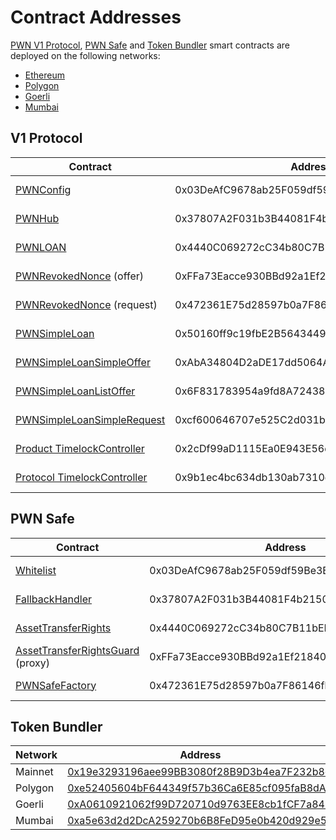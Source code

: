 # Contract Addresses

[PWN V1 Protocol](core/), [PWN Safe](tools/pwn-safe/) and [Token Bundler](tools/token-bundler.md) smart contracts are deployed on the following networks:&#x20;

* [Ethereum](https://ethereum.org/en/)
* [Polygon](https://polygon.technology/polygon-pos)
* [Goerli](https://goerli.net/)
* [Mumbai](https://www.alchemy.com/dapps/mumbai)

## V1 Protocol

<table><thead><tr><th width="305">Contract</th><th width="467.33333333333337">Address</th><th width="113">Mainnets</th><th>Testnets</th></tr></thead><tbody><tr><td><a href="core/smart-contract-reference/pwn-config.md">PWNConfig</a></td><td>0x03DeAfC9678ab25F059df59Be3B20875018e1d46</td><td><a href="https://etherscan.io/address/0x03DeAfC9678ab25F059df59Be3B20875018e1d46">Ethereum</a><br><a href="https://polygonscan.com/address/0x03DeAfC9678ab25F059df59Be3B20875018e1d46">Polygon</a></td><td><a href="https://goerli.etherscan.io/address/0x03DeAfC9678ab25F059df59Be3B20875018e1d46">Goerli</a> <a href="https://mumbai.polygonscan.com/address/0x03DeAfC9678ab25F059df59Be3B20875018e1d46">Mumbai</a></td></tr><tr><td><a href="core/smart-contract-reference/pwn-hub/">PWNHub</a></td><td>0x37807A2F031b3B44081F4b21500E5D70EbaDAdd5</td><td><a href="https://etherscan.io/address/0x37807A2F031b3B44081F4b21500E5D70EbaDAdd5">Ethereum</a> <a href="https://polygonscan.com/address/0x37807A2F031b3B44081F4b21500E5D70EbaDAdd5">Polygon</a></td><td><a href="https://goerli.etherscan.io/address/0x37807A2F031b3B44081F4b21500E5D70EbaDAdd5">Goerli</a> <a href="https://mumbai.polygonscan.com/address/0x37807A2F031b3B44081F4b21500E5D70EbaDAdd5">Mumbai</a></td></tr><tr><td><a href="core/smart-contract-reference/pwn-loan.md">PWNLOAN</a></td><td>0x4440C069272cC34b80C7B11bEE657D0349Ba9C23</td><td><a href="https://etherscan.io/address/0x4440C069272cC34b80C7B11bEE657D0349Ba9C23">Ethereum</a> <a href="https://polygonscan.com/address/0x4440C069272cC34b80C7B11bEE657D0349Ba9C23">Polygon</a></td><td><a href="https://goerli.etherscan.io/address/0x4440C069272cC34b80C7B11bEE657D0349Ba9C23">Goerli</a> <a href="https://mumbai.polygonscan.com/address/0x4440C069272cC34b80C7B11bEE657D0349Ba9C23">Mumbai</a></td></tr><tr><td><a href="core/smart-contract-reference/pwn-revoked-nonce.md">PWNRevokedNonce</a> (offer)</td><td>0xFFa73Eacce930BBd92a1Ef218400cBd1036c437e</td><td><a href="https://etherscan.io/address/0xFFa73Eacce930BBd92a1Ef218400cBd1036c437e">Ethereum</a> <a href="https://polygonscan.com/address/0xFFa73Eacce930BBd92a1Ef218400cBd1036c437e">Polygon</a></td><td><a href="https://goerli.etherscan.io/address/0xFFa73Eacce930BBd92a1Ef218400cBd1036c437e">Goerli</a> <a href="https://mumbai.polygonscan.com/address/0xFFa73Eacce930BBd92a1Ef218400cBd1036c437e">Mumbai</a></td></tr><tr><td><a href="core/smart-contract-reference/pwn-revoked-nonce.md">PWNRevokedNonce</a> (request)</td><td>0x472361E75d28597b0a7F86146fbB4a86f173d10D</td><td><a href="https://etherscan.io/address/0x472361E75d28597b0a7F86146fbB4a86f173d10D">Ethereum</a> <a href="https://polygonscan.com/address/0x472361E75d28597b0a7F86146fbB4a86f173d10D">Polygon</a></td><td><a href="https://goerli.etherscan.io/address/0x472361E75d28597b0a7F86146fbB4a86f173d10D">Goerli</a> <a href="https://mumbai.polygonscan.com/address/0x472361E75d28597b0a7F86146fbB4a86f173d10D">Mumbai</a></td></tr><tr><td><a href="core/smart-contract-reference/loan-types/simple-loan/">PWNSimpleLoan</a></td><td>0x50160ff9c19fbE2B5643449e1A321cAc15af2b2C</td><td><a href="https://etherscan.io/address/0x50160ff9c19fbE2B5643449e1A321cAc15af2b2C">Ethereum</a> <a href="https://polygonscan.com/address/0x50160ff9c19fbE2B5643449e1A321cAc15af2b2C">Polygon</a></td><td><a href="https://goerli.etherscan.io/address/0x50160ff9c19fbE2B5643449e1A321cAc15af2b2C">Goerli</a> <a href="https://mumbai.polygonscan.com/address/0x50160ff9c19fbE2B5643449e1A321cAc15af2b2C">Mumbai</a></td></tr><tr><td><a href="core/smart-contract-reference/offer-types/simple-loan-offer/simple-offer.md">PWNSimpleLoanSimpleOffer</a></td><td>0xAbA34804D2aDE17dd5064Ac7183e7929E4F940BD</td><td><a href="https://etherscan.io/address/0xAbA34804D2aDE17dd5064Ac7183e7929E4F940BD">Ethereum</a> <a href="https://polygonscan.com/address/0xAbA34804D2aDE17dd5064Ac7183e7929E4F940BD">Polygon</a></td><td><a href="https://goerli.etherscan.io/address/0xAbA34804D2aDE17dd5064Ac7183e7929E4F940BD">Goerli</a> <a href="https://mumbai.polygonscan.com/address/0xAbA34804D2aDE17dd5064Ac7183e7929E4F940BD">Mumbai</a></td></tr><tr><td><a href="core/smart-contract-reference/offer-types/simple-loan-offer/list-offer.md">PWNSimpleLoanListOffer</a></td><td>0x6F831783954a9fd8A7243814841F43A2E2C9Ec15</td><td><a href="https://etherscan.io/address/0x6F831783954a9fd8A7243814841F43A2E2C9Ec15">Ethereum</a> <a href="https://polygonscan.com/address/0x6F831783954a9fd8A7243814841F43A2E2C9Ec15">Polygon</a></td><td><a href="https://goerli.etherscan.io/address/0x6F831783954a9fd8A7243814841F43A2E2C9Ec15">Goerli</a> <a href="https://mumbai.polygonscan.com/address/0x6F831783954a9fd8A7243814841F43A2E2C9Ec15">Mumbai</a></td></tr><tr><td><a href="core/smart-contract-reference/loan-request-types/simple-loan-request/">PWNSimpleLoanSimpleRequest</a></td><td>0xcf600646707e525C2d031b9d1ab3C28b0fF97096</td><td><a href="https://etherscan.io/address/0xcf600646707e525C2d031b9d1ab3C28b0fF97096">Ethereum</a> <a href="https://polygonscan.com/address/0xcf600646707e525C2d031b9d1ab3C28b0fF97096">Polygon</a></td><td><a href="https://goerli.etherscan.io/address/0xcf600646707e525C2d031b9d1ab3C28b0fF97096">Goerli</a> <a href="https://mumbai.polygonscan.com/address/0xcf600646707e525C2d031b9d1ab3C28b0fF97096">Mumbai</a></td></tr><tr><td><a href="https://docs.openzeppelin.com/contracts/4.x/api/governance#timelock">Product TimelockController</a></td><td>0x2cDf99aD1115Ea0E943E56dd26459E3e57788C12</td><td><a href="https://etherscan.io/address/0x2cDf99aD1115Ea0E943E56dd26459E3e57788C12">Ethereum</a> <a href="https://polygonscan.com/address/0x2cDf99aD1115Ea0E943E56dd26459E3e57788C12">Polygon</a></td><td>---</td></tr><tr><td><a href="https://docs.openzeppelin.com/contracts/4.x/api/governance#timelock">Protocol TimelockController</a></td><td>0x9b1ec4bc634db130ab7310d4e585338888030623</td><td><a href="https://etherscan.io/address/0x9b1ec4bc634db130ab7310d4e585338888030623">Ethereum</a> <a href="https://polygonscan.com/address/0x9b1ec4bc634db130ab7310d4e585338888030623">Polygon</a></td><td>---</td></tr></tbody></table>

## PWN Safe

<table><thead><tr><th width="305">Contract</th><th width="467.33333333333337">Address</th><th width="113">Mainnets</th><th>Testnets</th></tr></thead><tbody><tr><td><a href="tools/pwn-safe/smart-contract-reference/whitelist.md">Whitelist</a></td><td>0x03DeAfC9678ab25F059df59Be3B20875018e1d46</td><td><a href="https://etherscan.io/address/0x03DeAfC9678ab25F059df59Be3B20875018e1d46">Ethereum</a><br><a href="https://polygonscan.com/address/0x03DeAfC9678ab25F059df59Be3B20875018e1d46">Polygon</a></td><td><a href="https://goerli.etherscan.io/address/0x03DeAfC9678ab25F059df59Be3B20875018e1d46">Goerli</a> <a href="https://mumbai.polygonscan.com/address/0x03DeAfC9678ab25F059df59Be3B20875018e1d46">Mumbai</a></td></tr><tr><td><a href="https://github.com/PWNFinance/pwn_safe/blob/main/src/handler/DefaultCallbackHandler.sol">FallbackHandler</a></td><td>0x37807A2F031b3B44081F4b21500E5D70EbaDAdd5</td><td><a href="https://etherscan.io/address/0x37807A2F031b3B44081F4b21500E5D70EbaDAdd5">Ethereum</a> <a href="https://polygonscan.com/address/0x37807A2F031b3B44081F4b21500E5D70EbaDAdd5">Polygon</a></td><td><a href="https://goerli.etherscan.io/address/0x37807A2F031b3B44081F4b21500E5D70EbaDAdd5">Goerli</a> <a href="https://mumbai.polygonscan.com/address/0x37807A2F031b3B44081F4b21500E5D70EbaDAdd5">Mumbai</a></td></tr><tr><td><a href="tools/pwn-safe/smart-contract-reference/atr-module/tokenized-asset-manager.md">AssetTransferRights</a></td><td>0x4440C069272cC34b80C7B11bEE657D0349Ba9C23</td><td><a href="https://etherscan.io/address/0x4440C069272cC34b80C7B11bEE657D0349Ba9C23">Ethereum</a> <a href="https://polygonscan.com/address/0x4440C069272cC34b80C7B11bEE657D0349Ba9C23">Polygon</a></td><td><a href="https://goerli.etherscan.io/address/0x4440C069272cC34b80C7B11bEE657D0349Ba9C23">Goerli</a> <a href="https://mumbai.polygonscan.com/address/0x4440C069272cC34b80C7B11bEE657D0349Ba9C23">Mumbai</a></td></tr><tr><td><a href="tools/pwn-safe/smart-contract-reference/atr-guard/">AssetTransferRightsGuard</a> (proxy)</td><td>0xFFa73Eacce930BBd92a1Ef218400cBd1036c437e</td><td><a href="https://etherscan.io/address/0xFFa73Eacce930BBd92a1Ef218400cBd1036c437e">Ethereum</a> <a href="https://polygonscan.com/address/0xFFa73Eacce930BBd92a1Ef218400cBd1036c437e">Polygon</a></td><td><a href="https://goerli.etherscan.io/address/0xFFa73Eacce930BBd92a1Ef218400cBd1036c437e">Goerli</a> <a href="https://mumbai.polygonscan.com/address/0xFFa73Eacce930BBd92a1Ef218400cBd1036c437e">Mumbai</a></td></tr><tr><td><a href="tools/pwn-safe/smart-contract-reference/pwn-safe-factory.md">PWNSafeFactory</a></td><td>0x472361E75d28597b0a7F86146fbB4a86f173d10D</td><td><a href="https://etherscan.io/address/0x472361E75d28597b0a7F86146fbB4a86f173d10D">Ethereum</a> <a href="https://polygonscan.com/address/0x472361E75d28597b0a7F86146fbB4a86f173d10D">Polygon</a></td><td><a href="https://goerli.etherscan.io/address/0x472361E75d28597b0a7F86146fbB4a86f173d10D">Goerli</a> <a href="https://mumbai.polygonscan.com/address/0x472361E75d28597b0a7F86146fbB4a86f173d10D">Mumbai</a></td></tr></tbody></table>

## Token Bundler

<table><thead><tr><th width="305">Network</th><th width="467.33333333333337">Address</th></tr></thead><tbody><tr><td>Mainnet</td><td><a href="https://etherscan.io/address/0x19e3293196aee99BB3080f28B9D3b4ea7F232b8d">0x19e3293196aee99BB3080f28B9D3b4ea7F232b8d</a></td></tr><tr><td>Polygon</td><td><a href="https://polygonscan.com/address/0xe52405604bf644349f57b36ca6e85cf095fab8da">0xe52405604bF644349f57b36Ca6E85cf095faB8dA</a></td></tr><tr><td>Goerli</td><td><a href="https://goerli.etherscan.io/address/0xA0610921062f99D720710d9763EE8cb1fCF7a845">0xA0610921062f99D720710d9763EE8cb1fCF7a845</a></td></tr><tr><td>Mumbai</td><td><a href="https://mumbai.polygonscan.com/address/0xa5e63d2d2DcA259270b6B8FeD95e0b420d929e58">0xa5e63d2d2DcA259270b6B8FeD95e0b420d929e58</a></td></tr></tbody></table>
